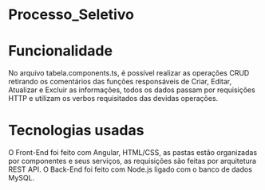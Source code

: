 # Processo_Seletivo

# Funcionalidade
No arquivo tabela.components.ts, é possível realizar as operações CRUD retirando os comentários das funções responsáveis de Criar, Editar, Atualizar e Excluir as informações, todos os dados passam por requisições HTTP e utilizam os verbos requisitados das devidas operações.

# Tecnologias usadas
O Front-End foi feito com Angular, HTML/CSS, as pastas estão organizadas por componentes e seus serviços, as requisições são feitas por arquitetura REST API. O Back-End foi feito com Node.js ligado com o banco de dados MySQL.
